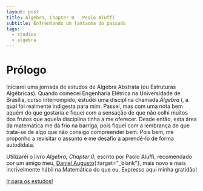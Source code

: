 ```yaml
---
layout: post
title: Algebra, Chapter 0 - Paolo Aluffi
subtitle: Enfrentando um fantasma do passado
tags:
  - studies
  - algebra
---
```


# Prólogo

Iniciarei uma jornada de estudos de Álgebra Abstrata (ou Estruturas Algébricas).
Quando comecei Engenharia Elétrica na Universidade de Brasília, curso
interrompido, estudei uma disciplina chamada *Álgebra I*, a qual foi realmente
indigesta para mim. Passei, mas com uma nota bem aquém do que gostaria e fiquei
com a sensação de que não colhi muitos dos frutos que aquela disciplina tinha a
me oferecer. Desde então, esta área da matemática me dá frio na barriga, pois
fiquei com a lembrança de que trata-se de algo que não consigo compreender bem.
Pois bem, me proponho a revisitar o assunto e me desafio a aprendê-lo de forma
autodidata.

Utilizarei o livro *Algebra, Chapter 0*, escrito por Paolo Aluffi, recomendado
por um amigo meu, [Daniel Augusto][spectraldani]{:target="\_blank"}, mais novo e
mais incrivelmente hábil na Matemática do que eu. Expresso aqui minha gratidão!

[Ir para os estudos!]({{site.url}}/algebra)

[spectraldani]: https://spectraldani.github.io/
